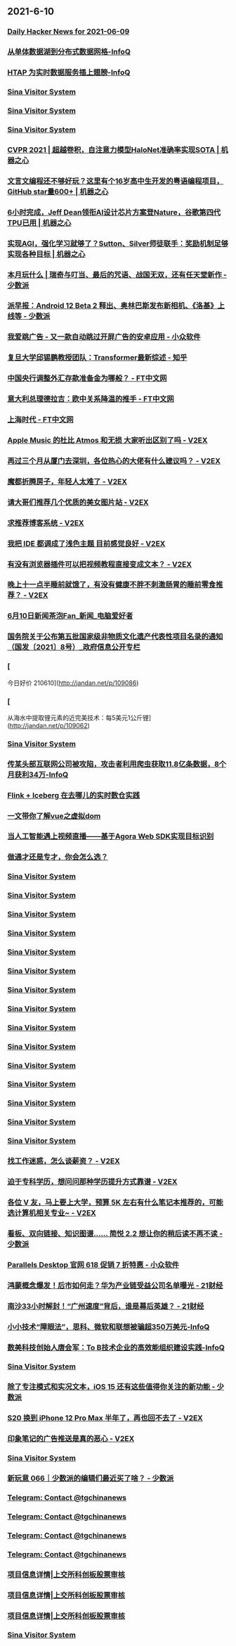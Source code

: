 
## 2021-6-10

### [Daily Hacker News for 2021-06-09](https://www.daemonology.net/hn-daily/2021-06-09.html)

### [从单体数据湖到分布式数据网格-InfoQ](https://www.infoq.cn/article/2ho4qj14p09XThx5vs8y)

### [HTAP 为实时数据服务插上翅膀-InfoQ](https://www.infoq.cn/article/eTepbo1Z0HwyfFkbzsXp)

### [Sina Visitor System](https://weibo.com/1402400261/Kjut9dBWG)

### [Sina Visitor System](https://weibo.com/1402400261/KjurCBMhJ)

### [Sina Visitor System](https://weibo.com/1715118170/KjulPjUQb)

### [CVPR 2021 | 超越卷积，自注意力模型HaloNet准确率实现SOTA | 机器之心](https://www.jiqizhixin.com/articles/2021-06-10-4)

### [文言文编程还不够好玩？这里有个16岁高中生开发的粤语编程项目，GitHub star量600+ | 机器之心](https://www.jiqizhixin.com/articles/2021-06-10-3)

### [6小时完成，Jeff Dean领衔AI设计芯片方案登Nature，谷歌第四代TPU已用 | 机器之心](https://www.jiqizhixin.com/articles/2021-06-10-2)

### [实现AGI，强化学习就够了？Sutton、Silver师徒联手：奖励机制足够实现各种目标 | 机器之心](https://www.jiqizhixin.com/articles/2021-06-10)

### [本月玩什么 | 瑞奇与叮当、最后的咒语、战国无双，还有任天堂新作 - 少数派](https://sspai.com/post/67114)

### [派早报：Android 12 Beta 2 释出、奥林巴斯发布新相机、《洛基》上线等 - 少数派](https://sspai.com/post/67145)

### [我爱跳广告 - 又一款自动跳过开屏广告的安卓应用 - 小众软件](https://www.appinn.com/love-jump-ad-for-android/)

### [复旦大学邱锡鹏教授团队：Transformer最新综述 - 知乎](https://zhuanlan.zhihu.com/p/379510627)

### [中国央行调整外汇存款准备金为哪般？ - FT中文网](http://www.ftchinese.com/story/001092770)

### [意大利总理德拉吉：欧中关系降温的推手 - FT中文网](http://www.ftchinese.com/story/001092767)

### [上海时代 - FT中文网](http://www.ftchinese.com/story/001092733)

### [Apple Music 的杜比 Atmos 和无损 大家听出区别了吗 - V2EX](https://www.v2ex.com/t/782591)

### [再过三个月从厦门去深圳，各位热心的大佬有什么建议吗？ - V2EX](https://www.v2ex.com/t/782548)

### [魔都折腾房子，年轻人太难了 - V2EX](https://www.v2ex.com/t/782526)

### [请大哥们推荐几个优质的美女图片站 - V2EX](https://www.v2ex.com/t/782521)

### [求推荐博客系统 - V2EX](https://www.v2ex.com/t/782472)

### [我把 IDE 都调成了浅色主题 目前感觉良好 - V2EX](https://www.v2ex.com/t/782425)

### [有没有浏览器插件可以把视频教程直接变成文本？ - V2EX](https://www.v2ex.com/t/782409)

### [晚上十一点半睡前就饿了，有没有健康不胖不刺激肠胃的睡前零食推荐？ - V2EX](https://www.v2ex.com/t/782396)

### [6月10日新闻茶泡Fan_新闻_电脑爱好者](https://www.cfan.com.cn/2021/0610/135265.shtml)

### [国务院关于公布第五批国家级非物质文化遗产代表性项目名录的通知（国发〔2021〕8号）_政府信息公开专栏](http://www.gov.cn/zhengce/content/2021-06/10/content_5616457.htm)

### [
今日好价 210610](http://jandan.net/p/109086)

### [
从海水中提取锂元素的近完美技术：每5美元1公斤锂](http://jandan.net/p/109062)

### [Sina Visitor System](https://weibo.com/5722964389/KjvUXb2tt)

### [传某头部互联网公司被攻陷，攻击者利用爬虫获取11.8亿条数据，8个月获利34万-InfoQ](https://www.infoq.cn/article/9As2KuR6831FlLTGzRav)

### [Flink + Iceberg 在去哪儿的实时数仓实践](https://www.infoq.cn/article/21d5a5055483805048038e226)

### [一文带你了解vue之虚拟dom](https://www.infoq.cn/article/4841c3ec625699c207e1150c9)

### [当人工智能遇上视频直播——基于Agora Web SDK实现目标识别](https://www.infoq.cn/article/f3ca41bed8826ed21b38073b6)

### [做通才还是专才，你会怎么选？](https://www.infoq.cn/article/40a9c814a73407b6ca9d4f570)

### [Sina Visitor System](https://weibo.com/1746173800/KjvWAxcJy)

### [Sina Visitor System](https://weibo.com/1746173800/Kjv8gsjQk)

### [Sina Visitor System](https://weibo.com/1402400261/KjwGdzEFs)

### [Sina Visitor System](https://weibo.com/1402400261/KjwEWm2kg)

### [Sina Visitor System](https://weibo.com/1402400261/KjwnIqopC)

### [Sina Visitor System](https://weibo.com/1402400261/KjwmXd5e7)

### [Sina Visitor System](https://weibo.com/1402400261/Kjw8eohJL)

### [Sina Visitor System](https://weibo.com/1715118170/KjwHSmjcR)

### [Sina Visitor System](https://weibo.com/1715118170/KjwjE8PaF)

### [Sina Visitor System](https://weibo.com/1715118170/KjvV83L4Y)

### [Sina Visitor System](https://weibo.com/1715118170/Kjvx1esnA)

### [Sina Visitor System](https://weibo.com/1715118170/Kjv8v9oSF)

### [Sina Visitor System](https://weibo.com/1715118170/KjuKk7xIT)

### [Sina Visitor System](https://weibo.com/1642628345/KjwbEiCZE)

### [Sina Visitor System](https://weibo.com/1642628345/Kjwbq5tBf)

### [找工作迷惑，怎么谈薪资？ - V2EX](https://www.v2ex.com/t/782592)

### [迫于专科学历，想问问那种学历提升方式靠谱 - V2EX](https://www.v2ex.com/t/782568)

### [各位 V 友，马上要上大学，预算 5K 左右有什么笔记本推荐的，可能选计算机相关专业~ - V2EX](https://www.v2ex.com/t/782549)

### [看板、双向链接、知识图谱…… 简悦 2.2 想让你的稍后读不再不读 - 少数派](https://sspai.com/post/67074)

### [Parallels Desktop 官网 618 促销 7 折特惠 - 小众软件](https://www.appinn.com/parallels-desktop-2021-618/)

### [鸿蒙概念爆发！后市如何走？华为产业链受益公司名单曝光 - 21财经](https://m.21jingji.com/article/20210610/herald/c59f20e0d990671127d8b2bcac055e08.html)

### [南沙33小时解封！“广州速度”背后，谁是幕后英雄？ - 21财经](https://m.21jingji.com/article/20210610/herald/259942bfc7c37320d341dbdaecfbe75a.html)

### [小小技术“障眼法”，思科、微软和联想被骗超350万美元-InfoQ](https://www.infoq.cn/article/AZEgmC6sVQcpMjiDqw3e)

### [数美科技创始人唐会军：To B技术企业的高效能组织建设实践-InfoQ](https://www.infoq.cn/article/7vjwUrtJX9rDKCXhh1sJ)

### [Sina Visitor System](https://weibo.com/1715118170/Kjxjttma3)

### [除了专注模式和实况文本，iOS 15 还有这些值得你关注的新功能 - 少数派](https://sspai.com/post/67108)

### [S20 换到 iPhone 12 Pro Max 半年了，再也回不去了 - V2EX](https://www.v2ex.com/t/782585)

### [印象笔记的广告推送是真的恶心 - V2EX](https://www.v2ex.com/t/782566)

### [Sina Visitor System](https://weibo.com/1746173800/KjxT8q5t5)

### [新玩意 066｜少数派的编辑们最近买了啥？ - 少数派](https://sspai.com/post/67155)

### [Telegram: Contact @tgchinanews](https://t.me/tgchinanews/1310)

### [Telegram: Contact @tgchinanews](https://t.me/tgchinanews/1309)

### [Telegram: Contact @tgchinanews](https://t.me/tgchinanews/1308)

### [Telegram: Contact @tgchinanews](https://t.me/tgchinanews/1307)

### [项目信息详情|上交所科创板股票审核](http://kcb.sse.com.cn//renewal/xmxq/index.shtml?auditId=797)

### [项目信息详情|上交所科创板股票审核](http://kcb.sse.com.cn//renewal/xmxq/index.shtml?auditId=917)

### [项目信息详情|上交所科创板股票审核](http://kcb.sse.com.cn//renewal/xmxq/index.shtml?auditId=927)

### [Sina Visitor System](https://weibo.com/1746173800/Kjyl1zSsQ)